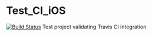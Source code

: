 # Test_CI_iOS
[![Build Status](https://travis-ci.org/eborysko-harvard/Test_CI_iOS.svg)](https://travis-ci.org/eborysko-harvard/Test_CI_iOS)
Test project validating Travis CI integration
